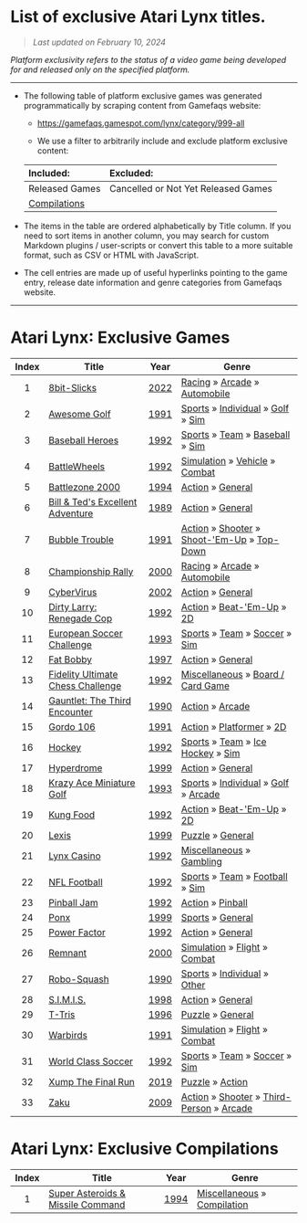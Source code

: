﻿# List of exclusive Atari Lynx titles.

> *Last updated on February 10, 2024*

_Platform exclusivity refers to the status of a video game being developed for and released only on the specified platform._

-----------------------------

 - The following table of platform exclusive games was generated programmatically by scraping content from Gamefaqs website: 

    - https://gamefaqs.gamespot.com/lynx/category/999-all

    - We use a filter to arbitrarily include and exclude platform exclusive content:

      
    |Included:|Excluded:|
    |:--|:--|
    |Released Games|Cancelled or Not Yet Released Games
    |[Compilations](https://gamefaqs.gamespot.com/lynx/category/233-miscellaneous-compilation)|


 - The items in the table are ordered alphabetically by Title column. If you need to sort items in another column, you may search for custom Markdown plugins / user-scripts or convert this table to a more suitable format, such as CSV or HTML with JavaScript.

 - The cell entries are made up of useful hyperlinks pointing to the game entry, release date information and genre categories from Gamefaqs website.

-----------------------------
# Atari Lynx∶ Exclusive Games
|Index|Title|Year|Genre|
|:--:|--|--|--|
|1|<a href="https://gamefaqs.gamespot.com/lynx/448010-8bit-slicks" target="_blank" rel="noopener noreferrer">8bit-Slicks</a>|<a href="https://gamefaqs.gamespot.com/lynx/448010-8bit-slicks/data" target="_blank" rel="noopener noreferrer">2022</a>|<a href="https://gamefaqs.gamespot.com/lynx/category/47-racing" target="_blank" rel="noopener noreferrer">Racing</a> &raquo; <a href="https://gamefaqs.gamespot.com/lynx/category/314-racing-arcade" target="_blank" rel="noopener noreferrer">Arcade</a> &raquo; <a href="https://gamefaqs.gamespot.com/lynx/category/232-racing-arcade-automobile" target="_blank" rel="noopener noreferrer">Automobile</a>|
|2|<a href="https://gamefaqs.gamespot.com/lynx/586923-awesome-golf" target="_blank" rel="noopener noreferrer">Awesome Golf</a>|<a href="https://gamefaqs.gamespot.com/lynx/586923-awesome-golf/data" target="_blank" rel="noopener noreferrer">1991</a>|<a href="https://gamefaqs.gamespot.com/lynx/category/43-sports" target="_blank" rel="noopener noreferrer">Sports</a> &raquo; <a href="https://gamefaqs.gamespot.com/lynx/category/92-sports-individual" target="_blank" rel="noopener noreferrer">Individual</a> &raquo; <a href="https://gamefaqs.gamespot.com/lynx/category/98-sports-individual-golf" target="_blank" rel="noopener noreferrer">Golf</a> &raquo; <a href="https://gamefaqs.gamespot.com/lynx/category/207-sports-individual-golf-sim" target="_blank" rel="noopener noreferrer">Sim</a>|
|3|<a href="https://gamefaqs.gamespot.com/lynx/586924-baseball-heroes" target="_blank" rel="noopener noreferrer">Baseball Heroes</a>|<a href="https://gamefaqs.gamespot.com/lynx/586924-baseball-heroes/data" target="_blank" rel="noopener noreferrer">1992</a>|<a href="https://gamefaqs.gamespot.com/lynx/category/43-sports" target="_blank" rel="noopener noreferrer">Sports</a> &raquo; <a href="https://gamefaqs.gamespot.com/lynx/category/91-sports-team" target="_blank" rel="noopener noreferrer">Team</a> &raquo; <a href="https://gamefaqs.gamespot.com/lynx/category/94-sports-team-baseball" target="_blank" rel="noopener noreferrer">Baseball</a> &raquo; <a href="https://gamefaqs.gamespot.com/lynx/category/201-sports-team-baseball-sim" target="_blank" rel="noopener noreferrer">Sim</a>|
|4|<a href="https://gamefaqs.gamespot.com/lynx/563367-battlewheels" target="_blank" rel="noopener noreferrer">BattleWheels</a>|<a href="https://gamefaqs.gamespot.com/lynx/563367-battlewheels/data" target="_blank" rel="noopener noreferrer">1992</a>|<a href="https://gamefaqs.gamespot.com/lynx/category/46-simulation" target="_blank" rel="noopener noreferrer">Simulation</a> &raquo; <a href="https://gamefaqs.gamespot.com/lynx/category/316-simulation-vehicle" target="_blank" rel="noopener noreferrer">Vehicle</a> &raquo; <a href="https://gamefaqs.gamespot.com/lynx/category/124-simulation-vehicle-combat" target="_blank" rel="noopener noreferrer">Combat</a>|
|5|<a href="https://gamefaqs.gamespot.com/lynx/586927-battlezone-2000" target="_blank" rel="noopener noreferrer">Battlezone 2000</a>|<a href="https://gamefaqs.gamespot.com/lynx/586927-battlezone-2000/data" target="_blank" rel="noopener noreferrer">1994</a>|<a href="https://gamefaqs.gamespot.com/lynx/category/54-action" target="_blank" rel="noopener noreferrer">Action</a> &raquo; <a href="https://gamefaqs.gamespot.com/lynx/category/250-action-general" target="_blank" rel="noopener noreferrer">General</a>|
|6|<a href="https://gamefaqs.gamespot.com/lynx/586928-bill-and-teds-excellent-adventure" target="_blank" rel="noopener noreferrer">Bill & Ted's Excellent Adventure</a>|<a href="https://gamefaqs.gamespot.com/lynx/586928-bill-and-teds-excellent-adventure/data" target="_blank" rel="noopener noreferrer">1989</a>|<a href="https://gamefaqs.gamespot.com/lynx/category/54-action" target="_blank" rel="noopener noreferrer">Action</a> &raquo; <a href="https://gamefaqs.gamespot.com/lynx/category/250-action-general" target="_blank" rel="noopener noreferrer">General</a>|
|7|<a href="https://gamefaqs.gamespot.com/lynx/576836-bubble-trouble" target="_blank" rel="noopener noreferrer">Bubble Trouble</a>|<a href="https://gamefaqs.gamespot.com/lynx/576836-bubble-trouble/data" target="_blank" rel="noopener noreferrer">1991</a>|<a href="https://gamefaqs.gamespot.com/lynx/category/54-action" target="_blank" rel="noopener noreferrer">Action</a> &raquo; <a href="https://gamefaqs.gamespot.com/lynx/category/55-action-shooter" target="_blank" rel="noopener noreferrer">Shooter</a> &raquo; <a href="https://gamefaqs.gamespot.com/lynx/category/313-action-shooter-shoot-em-up" target="_blank" rel="noopener noreferrer">Shoot-&#039;Em-Up</a> &raquo; <a href="https://gamefaqs.gamespot.com/lynx/category/272-action-shooter-shoot-em-up-top-down" target="_blank" rel="noopener noreferrer">Top-Down</a>|
|8|<a href="https://gamefaqs.gamespot.com/lynx/581050-championship-rally" target="_blank" rel="noopener noreferrer">Championship Rally</a>|<a href="https://gamefaqs.gamespot.com/lynx/581050-championship-rally/data" target="_blank" rel="noopener noreferrer">2000</a>|<a href="https://gamefaqs.gamespot.com/lynx/category/47-racing" target="_blank" rel="noopener noreferrer">Racing</a> &raquo; <a href="https://gamefaqs.gamespot.com/lynx/category/314-racing-arcade" target="_blank" rel="noopener noreferrer">Arcade</a> &raquo; <a href="https://gamefaqs.gamespot.com/lynx/category/232-racing-arcade-automobile" target="_blank" rel="noopener noreferrer">Automobile</a>|
|9|<a href="https://gamefaqs.gamespot.com/lynx/918758-cybervirus" target="_blank" rel="noopener noreferrer">CyberVirus</a>|<a href="https://gamefaqs.gamespot.com/lynx/918758-cybervirus/data" target="_blank" rel="noopener noreferrer">2002</a>|<a href="https://gamefaqs.gamespot.com/lynx/category/54-action" target="_blank" rel="noopener noreferrer">Action</a> &raquo; <a href="https://gamefaqs.gamespot.com/lynx/category/250-action-general" target="_blank" rel="noopener noreferrer">General</a>|
|10|<a href="https://gamefaqs.gamespot.com/lynx/586941-dirty-larry-renegade-cop" target="_blank" rel="noopener noreferrer">Dirty Larry: Renegade Cop</a>|<a href="https://gamefaqs.gamespot.com/lynx/586941-dirty-larry-renegade-cop/data" target="_blank" rel="noopener noreferrer">1992</a>|<a href="https://gamefaqs.gamespot.com/lynx/category/54-action" target="_blank" rel="noopener noreferrer">Action</a> &raquo; <a href="https://gamefaqs.gamespot.com/lynx/category/318-action-beat-em-up" target="_blank" rel="noopener noreferrer">Beat-&#039;Em-Up</a> &raquo; <a href="https://gamefaqs.gamespot.com/lynx/category/160-action-beat-em-up-2d" target="_blank" rel="noopener noreferrer">2D</a>|
|11|<a href="https://gamefaqs.gamespot.com/lynx/586945-european-soccer-challenge" target="_blank" rel="noopener noreferrer">European Soccer Challenge</a>|<a href="https://gamefaqs.gamespot.com/lynx/586945-european-soccer-challenge/data" target="_blank" rel="noopener noreferrer">1993</a>|<a href="https://gamefaqs.gamespot.com/lynx/category/43-sports" target="_blank" rel="noopener noreferrer">Sports</a> &raquo; <a href="https://gamefaqs.gamespot.com/lynx/category/91-sports-team" target="_blank" rel="noopener noreferrer">Team</a> &raquo; <a href="https://gamefaqs.gamespot.com/lynx/category/100-sports-team-soccer" target="_blank" rel="noopener noreferrer">Soccer</a> &raquo; <a href="https://gamefaqs.gamespot.com/lynx/category/211-sports-team-soccer-sim" target="_blank" rel="noopener noreferrer">Sim</a>|
|12|<a href="https://gamefaqs.gamespot.com/lynx/586947-fat-bobby" target="_blank" rel="noopener noreferrer">Fat Bobby</a>|<a href="https://gamefaqs.gamespot.com/lynx/586947-fat-bobby/data" target="_blank" rel="noopener noreferrer">1997</a>|<a href="https://gamefaqs.gamespot.com/lynx/category/54-action" target="_blank" rel="noopener noreferrer">Action</a> &raquo; <a href="https://gamefaqs.gamespot.com/lynx/category/250-action-general" target="_blank" rel="noopener noreferrer">General</a>|
|13|<a href="https://gamefaqs.gamespot.com/lynx/586948-fidelity-ultimate-chess-challenge" target="_blank" rel="noopener noreferrer">Fidelity Ultimate Chess Challenge</a>|<a href="https://gamefaqs.gamespot.com/lynx/586948-fidelity-ultimate-chess-challenge/data" target="_blank" rel="noopener noreferrer">1992</a>|<a href="https://gamefaqs.gamespot.com/lynx/category/49-miscellaneous" target="_blank" rel="noopener noreferrer">Miscellaneous</a> &raquo; <a href="https://gamefaqs.gamespot.com/lynx/category/227-miscellaneous-board-card-game" target="_blank" rel="noopener noreferrer">Board / Card Game</a>|
|14|<a href="https://gamefaqs.gamespot.com/lynx/586951-gauntlet-the-third-encounter" target="_blank" rel="noopener noreferrer">Gauntlet: The Third Encounter</a>|<a href="https://gamefaqs.gamespot.com/lynx/586951-gauntlet-the-third-encounter/data" target="_blank" rel="noopener noreferrer">1990</a>|<a href="https://gamefaqs.gamespot.com/lynx/category/54-action" target="_blank" rel="noopener noreferrer">Action</a> &raquo; <a href="https://gamefaqs.gamespot.com/lynx/category/289-action-arcade" target="_blank" rel="noopener noreferrer">Arcade</a>|
|15|<a href="https://gamefaqs.gamespot.com/lynx/586952-gordo-106" target="_blank" rel="noopener noreferrer">Gordo 106</a>|<a href="https://gamefaqs.gamespot.com/lynx/586952-gordo-106/data" target="_blank" rel="noopener noreferrer">1991</a>|<a href="https://gamefaqs.gamespot.com/lynx/category/54-action" target="_blank" rel="noopener noreferrer">Action</a> &raquo; <a href="https://gamefaqs.gamespot.com/lynx/category/56-action-platformer" target="_blank" rel="noopener noreferrer">Platformer</a> &raquo; <a href="https://gamefaqs.gamespot.com/lynx/category/84-action-platformer-2d" target="_blank" rel="noopener noreferrer">2D</a>|
|16|<a href="https://gamefaqs.gamespot.com/lynx/586956-hockey" target="_blank" rel="noopener noreferrer">Hockey</a>|<a href="https://gamefaqs.gamespot.com/lynx/586956-hockey/data" target="_blank" rel="noopener noreferrer">1992</a>|<a href="https://gamefaqs.gamespot.com/lynx/category/43-sports" target="_blank" rel="noopener noreferrer">Sports</a> &raquo; <a href="https://gamefaqs.gamespot.com/lynx/category/91-sports-team" target="_blank" rel="noopener noreferrer">Team</a> &raquo; <a href="https://gamefaqs.gamespot.com/lynx/category/99-sports-team-ice-hockey" target="_blank" rel="noopener noreferrer">Ice Hockey</a> &raquo; <a href="https://gamefaqs.gamespot.com/lynx/category/209-sports-team-ice-hockey-sim" target="_blank" rel="noopener noreferrer">Sim</a>|
|17|<a href="https://gamefaqs.gamespot.com/lynx/576838-hyperdrome" target="_blank" rel="noopener noreferrer">Hyperdrome</a>|<a href="https://gamefaqs.gamespot.com/lynx/576838-hyperdrome/data" target="_blank" rel="noopener noreferrer">1999</a>|<a href="https://gamefaqs.gamespot.com/lynx/category/54-action" target="_blank" rel="noopener noreferrer">Action</a> &raquo; <a href="https://gamefaqs.gamespot.com/lynx/category/250-action-general" target="_blank" rel="noopener noreferrer">General</a>|
|18|<a href="https://gamefaqs.gamespot.com/lynx/586962-krazy-ace-miniature-golf" target="_blank" rel="noopener noreferrer">Krazy Ace Miniature Golf</a>|<a href="https://gamefaqs.gamespot.com/lynx/586962-krazy-ace-miniature-golf/data" target="_blank" rel="noopener noreferrer">1993</a>|<a href="https://gamefaqs.gamespot.com/lynx/category/43-sports" target="_blank" rel="noopener noreferrer">Sports</a> &raquo; <a href="https://gamefaqs.gamespot.com/lynx/category/92-sports-individual" target="_blank" rel="noopener noreferrer">Individual</a> &raquo; <a href="https://gamefaqs.gamespot.com/lynx/category/98-sports-individual-golf" target="_blank" rel="noopener noreferrer">Golf</a> &raquo; <a href="https://gamefaqs.gamespot.com/lynx/category/206-sports-individual-golf-arcade" target="_blank" rel="noopener noreferrer">Arcade</a>|
|19|<a href="https://gamefaqs.gamespot.com/lynx/586963-kung-food" target="_blank" rel="noopener noreferrer">Kung Food</a>|<a href="https://gamefaqs.gamespot.com/lynx/586963-kung-food/data" target="_blank" rel="noopener noreferrer">1992</a>|<a href="https://gamefaqs.gamespot.com/lynx/category/54-action" target="_blank" rel="noopener noreferrer">Action</a> &raquo; <a href="https://gamefaqs.gamespot.com/lynx/category/318-action-beat-em-up" target="_blank" rel="noopener noreferrer">Beat-&#039;Em-Up</a> &raquo; <a href="https://gamefaqs.gamespot.com/lynx/category/160-action-beat-em-up-2d" target="_blank" rel="noopener noreferrer">2D</a>|
|20|<a href="https://gamefaqs.gamespot.com/lynx/576839-lexis" target="_blank" rel="noopener noreferrer">Lexis</a>|<a href="https://gamefaqs.gamespot.com/lynx/576839-lexis/data" target="_blank" rel="noopener noreferrer">1999</a>|<a href="https://gamefaqs.gamespot.com/lynx/category/173-puzzle" target="_blank" rel="noopener noreferrer">Puzzle</a> &raquo; <a href="https://gamefaqs.gamespot.com/lynx/category/281-puzzle-general" target="_blank" rel="noopener noreferrer">General</a>|
|21|<a href="https://gamefaqs.gamespot.com/lynx/586965-lynx-casino" target="_blank" rel="noopener noreferrer">Lynx Casino</a>|<a href="https://gamefaqs.gamespot.com/lynx/586965-lynx-casino/data" target="_blank" rel="noopener noreferrer">1992</a>|<a href="https://gamefaqs.gamespot.com/lynx/category/49-miscellaneous" target="_blank" rel="noopener noreferrer">Miscellaneous</a> &raquo; <a href="https://gamefaqs.gamespot.com/lynx/category/113-miscellaneous-gambling" target="_blank" rel="noopener noreferrer">Gambling</a>|
|22|<a href="https://gamefaqs.gamespot.com/lynx/586968-nfl-football" target="_blank" rel="noopener noreferrer">NFL Football</a>|<a href="https://gamefaqs.gamespot.com/lynx/586968-nfl-football/data" target="_blank" rel="noopener noreferrer">1992</a>|<a href="https://gamefaqs.gamespot.com/lynx/category/43-sports" target="_blank" rel="noopener noreferrer">Sports</a> &raquo; <a href="https://gamefaqs.gamespot.com/lynx/category/91-sports-team" target="_blank" rel="noopener noreferrer">Team</a> &raquo; <a href="https://gamefaqs.gamespot.com/lynx/category/97-sports-team-football" target="_blank" rel="noopener noreferrer">Football</a> &raquo; <a href="https://gamefaqs.gamespot.com/lynx/category/205-sports-team-football-sim" target="_blank" rel="noopener noreferrer">Sim</a>|
|23|<a href="https://gamefaqs.gamespot.com/lynx/586975-pinball-jam" target="_blank" rel="noopener noreferrer">Pinball Jam</a>|<a href="https://gamefaqs.gamespot.com/lynx/586975-pinball-jam/data" target="_blank" rel="noopener noreferrer">1992</a>|<a href="https://gamefaqs.gamespot.com/lynx/category/54-action" target="_blank" rel="noopener noreferrer">Action</a> &raquo; <a href="https://gamefaqs.gamespot.com/lynx/category/114-action-pinball" target="_blank" rel="noopener noreferrer">Pinball</a>|
|24|<a href="https://gamefaqs.gamespot.com/lynx/576842-ponx" target="_blank" rel="noopener noreferrer">Ponx</a>|<a href="https://gamefaqs.gamespot.com/lynx/576842-ponx/data" target="_blank" rel="noopener noreferrer">1999</a>|<a href="https://gamefaqs.gamespot.com/lynx/category/43-sports" target="_blank" rel="noopener noreferrer">Sports</a> &raquo; <a href="https://gamefaqs.gamespot.com/lynx/category/254-sports-general" target="_blank" rel="noopener noreferrer">General</a>|
|25|<a href="https://gamefaqs.gamespot.com/lynx/586977-power-factor" target="_blank" rel="noopener noreferrer">Power Factor</a>|<a href="https://gamefaqs.gamespot.com/lynx/586977-power-factor/data" target="_blank" rel="noopener noreferrer">1992</a>|<a href="https://gamefaqs.gamespot.com/lynx/category/54-action" target="_blank" rel="noopener noreferrer">Action</a> &raquo; <a href="https://gamefaqs.gamespot.com/lynx/category/250-action-general" target="_blank" rel="noopener noreferrer">General</a>|
|26|<a href="https://gamefaqs.gamespot.com/lynx/581051-remnant" target="_blank" rel="noopener noreferrer">Remnant</a>|<a href="https://gamefaqs.gamespot.com/lynx/581051-remnant/data" target="_blank" rel="noopener noreferrer">2000</a>|<a href="https://gamefaqs.gamespot.com/lynx/category/46-simulation" target="_blank" rel="noopener noreferrer">Simulation</a> &raquo; <a href="https://gamefaqs.gamespot.com/lynx/category/68-simulation-flight" target="_blank" rel="noopener noreferrer">Flight</a> &raquo; <a href="https://gamefaqs.gamespot.com/lynx/category/130-simulation-flight-combat" target="_blank" rel="noopener noreferrer">Combat</a>|
|27|<a href="https://gamefaqs.gamespot.com/lynx/586986-robo-squash" target="_blank" rel="noopener noreferrer">Robo-Squash</a>|<a href="https://gamefaqs.gamespot.com/lynx/586986-robo-squash/data" target="_blank" rel="noopener noreferrer">1990</a>|<a href="https://gamefaqs.gamespot.com/lynx/category/43-sports" target="_blank" rel="noopener noreferrer">Sports</a> &raquo; <a href="https://gamefaqs.gamespot.com/lynx/category/92-sports-individual" target="_blank" rel="noopener noreferrer">Individual</a> &raquo; <a href="https://gamefaqs.gamespot.com/lynx/category/246-sports-individual-other" target="_blank" rel="noopener noreferrer">Other</a>|
|28|<a href="https://gamefaqs.gamespot.com/lynx/576844-simis" target="_blank" rel="noopener noreferrer">S.I.M.I.S.</a>|<a href="https://gamefaqs.gamespot.com/lynx/576844-simis/data" target="_blank" rel="noopener noreferrer">1998</a>|<a href="https://gamefaqs.gamespot.com/lynx/category/54-action" target="_blank" rel="noopener noreferrer">Action</a> &raquo; <a href="https://gamefaqs.gamespot.com/lynx/category/250-action-general" target="_blank" rel="noopener noreferrer">General</a>|
|29|<a href="https://gamefaqs.gamespot.com/lynx/576845-t-tris" target="_blank" rel="noopener noreferrer">T-Tris</a>|<a href="https://gamefaqs.gamespot.com/lynx/576845-t-tris/data" target="_blank" rel="noopener noreferrer">1996</a>|<a href="https://gamefaqs.gamespot.com/lynx/category/173-puzzle" target="_blank" rel="noopener noreferrer">Puzzle</a> &raquo; <a href="https://gamefaqs.gamespot.com/lynx/category/281-puzzle-general" target="_blank" rel="noopener noreferrer">General</a>|
|30|<a href="https://gamefaqs.gamespot.com/lynx/587011-warbirds" target="_blank" rel="noopener noreferrer">Warbirds</a>|<a href="https://gamefaqs.gamespot.com/lynx/587011-warbirds/data" target="_blank" rel="noopener noreferrer">1991</a>|<a href="https://gamefaqs.gamespot.com/lynx/category/46-simulation" target="_blank" rel="noopener noreferrer">Simulation</a> &raquo; <a href="https://gamefaqs.gamespot.com/lynx/category/68-simulation-flight" target="_blank" rel="noopener noreferrer">Flight</a> &raquo; <a href="https://gamefaqs.gamespot.com/lynx/category/130-simulation-flight-combat" target="_blank" rel="noopener noreferrer">Combat</a>|
|31|<a href="https://gamefaqs.gamespot.com/lynx/587012-world-class-soccer" target="_blank" rel="noopener noreferrer">World Class Soccer</a>|<a href="https://gamefaqs.gamespot.com/lynx/587012-world-class-soccer/data" target="_blank" rel="noopener noreferrer">1992</a>|<a href="https://gamefaqs.gamespot.com/lynx/category/43-sports" target="_blank" rel="noopener noreferrer">Sports</a> &raquo; <a href="https://gamefaqs.gamespot.com/lynx/category/91-sports-team" target="_blank" rel="noopener noreferrer">Team</a> &raquo; <a href="https://gamefaqs.gamespot.com/lynx/category/100-sports-team-soccer" target="_blank" rel="noopener noreferrer">Soccer</a> &raquo; <a href="https://gamefaqs.gamespot.com/lynx/category/211-sports-team-soccer-sim" target="_blank" rel="noopener noreferrer">Sim</a>|
|32|<a href="https://gamefaqs.gamespot.com/lynx/444905-xump-the-final-run" target="_blank" rel="noopener noreferrer">Xump The Final Run</a>|<a href="https://gamefaqs.gamespot.com/lynx/444905-xump-the-final-run/data" target="_blank" rel="noopener noreferrer">2019</a>|<a href="https://gamefaqs.gamespot.com/lynx/category/173-puzzle" target="_blank" rel="noopener noreferrer">Puzzle</a> &raquo; <a href="https://gamefaqs.gamespot.com/lynx/category/282-puzzle-action" target="_blank" rel="noopener noreferrer">Action</a>|
|33|<a href="https://gamefaqs.gamespot.com/lynx/980379-zaku" target="_blank" rel="noopener noreferrer">Zaku</a>|<a href="https://gamefaqs.gamespot.com/lynx/980379-zaku/data" target="_blank" rel="noopener noreferrer">2009</a>|<a href="https://gamefaqs.gamespot.com/lynx/category/54-action" target="_blank" rel="noopener noreferrer">Action</a> &raquo; <a href="https://gamefaqs.gamespot.com/lynx/category/55-action-shooter" target="_blank" rel="noopener noreferrer">Shooter</a> &raquo; <a href="https://gamefaqs.gamespot.com/lynx/category/80-action-shooter-third-person" target="_blank" rel="noopener noreferrer">Third-Person</a> &raquo; <a href="https://gamefaqs.gamespot.com/lynx/category/182-action-shooter-third-person-arcade" target="_blank" rel="noopener noreferrer">Arcade</a>|

# Atari Lynx∶ Exclusive Compilations
|Index|Title|Year|Genre|
|:--:|--|--|--|
|1|<a href="https://gamefaqs.gamespot.com/lynx/587000-super-asteroids-and-missile-command" target="_blank" rel="noopener noreferrer">Super Asteroids & Missile Command</a>|<a href="https://gamefaqs.gamespot.com/lynx/587000-super-asteroids-and-missile-command/data" target="_blank" rel="noopener noreferrer">1994</a>|<a href="https://gamefaqs.gamespot.com/lynx/category/49-miscellaneous" target="_blank" rel="noopener noreferrer">Miscellaneous</a> &raquo; <a href="https://gamefaqs.gamespot.com/lynx/category/233-miscellaneous-compilation" target="_blank" rel="noopener noreferrer">Compilation</a>|
